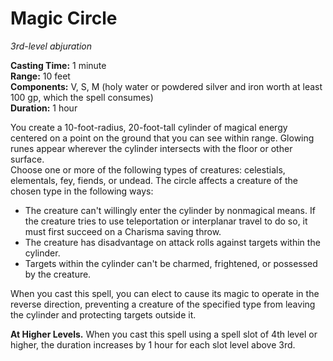 # Magic Circle 
_3rd-level abjuration_ 

**Casting Time:** 1 minute    
**Range:** 10 feet    
**Components:** V, S, M (holy water or powdered silver and iron worth at least 100 gp, which the spell consumes)    
**Duration:** 1 hour 

You create a 10-foot-radius, 20-foot-tall cylinder of magical energy centered on a point on the ground that you can see within range. Glowing runes appear wherever the cylinder intersects with the floor or other surface.    
Choose one or more of the following types of creatures: celestials, elementals, fey, fiends, or undead. The circle affects a creature of the chosen type in the following ways: 

* The creature can't willingly enter the cylinder by nonmagical means. If the creature tries to use teleportation or interplanar travel to do so, it must first succeed on a Charisma saving throw.
* The creature has disadvantage on attack rolls against targets within the cylinder.
* Targets within the cylinder can't be charmed, frightened, or possessed by the creature. 

When you cast this spell, you can elect to cause its magic to operate in the reverse direction, preventing a creature of the specified type from leaving the cylinder and protecting targets outside it. 

**At Higher Levels.** When you cast this spell using a spell slot of 4th level or higher, the duration increases by 1 hour for each slot level above 3rd. 
